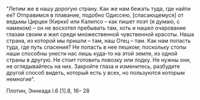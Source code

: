 "Летим же в нашу дорогую страну. Как же нам бежать туда, где найти ее? Отправимся в плавание, подобно Одиссею, [спасающемуся] от ведьмы Цирцеи (Кирки) или Калипсо – как пишет поэт (я думаю, с намеком) – он не восхотел пребывать там, хоть и нашел очарование глазам своим и жил среди множественной чувственной красоты. Наша страна, из которой мы пришли – там, наш Отец – там. Как нам попасть туда, где путь спасения? Не попасть в нее пешком; поскольку стопы наши способны унести нас лишь куда-то на этой земле, из одной страны в другую. Не стоит готовить повозку или лодку. Не нужны они, не оглядывайтесь на них. Закройте глаза и изменитесь, разбудите другой способ видеть, который есть у всех, но пользуются которым немногие".

Плотин, Эннеада I.6 [1].8, 16– 28